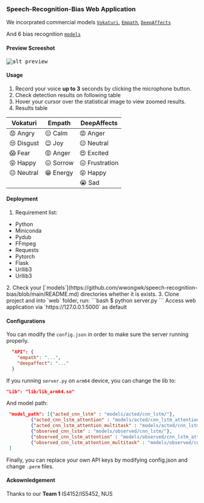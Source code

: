 ### Speech-Recognition-Bias Web Application
We incorprated commercial models [`Vokaturi`](https://vokaturi.com/), [`Empath`](https://vokaturi.com/), [`DeepAffects`](https://developers.deepaffects.com/)

And 6 bias recognition [`models`](https://github.com/wwongwk/speech-recognition-bias/blob/main/README.md)

#### Preview Screeshot
<kbd>![alt preview](https://github.com/wwongwk/speech-recognition-bias/blob/main/web/preview.png)<kbd>

#### Usage
1. Record your voice **up to 3** seconds by clicking the microphone button.
2. Check detection results on following table
3. Hover your cursor over the statistical image to view zoomed results.
4. Results table

| Vokaturi          | Empath           | DeepAffects           |
|-------------------|------------------|-----------------------|
| &#128545; Angry   | &#128528; Calm   | &#128545; Anger       |
| &#128530; Disgust | &#128521; Joy    | &#128528; Neutral     |
| &#128561; Fear    | &#128545; Anger  | &#128525; Excited     |
| &#128541; Happy   | &#128534; Sorrow | &#128534; Frustration |
| &#128528; Neutral | &#128513; Energy | &#128541; Happy       |
|                   |                  | &#128557; Sad         |  
#### Deployment
1. Requirement list:
 <ul>
  <li>Python</li>
  <li>Miniconda</li>
  <li>Pydub</li>
  <li>FFmpeg</li>
  <li>Requests</li>
  <li>Pytorch</li>
  <li>Flask</li>
  <li>Urllib3</li>
  <li>Urllib3</li>
</ul> 
2. Check your [`models`](https://github.com/wwongwk/speech-recognition-bias/blob/main/README.md) directories whether it is exists.
3. Clone project and into `web` folder, run:
  ```bash
  $ python server.py
  ```
  Access web application via `https://127.0.0.1:5000` as default
  
#### Configurations
You can modify the `config.json` in order to make sure the server running properly.
```json
  "API": {
    "empath": "...",
    "deepaffect": "..."
  }
```
If you running `server.py` on `arm64` device, you can change the lib to:
```json
"Lib": "lib/lib_arm64.so"
```
And model path:
 ```json
  "model_path": [{"acted_cnn_lstm" : "models/acted/cnn_lstm/"},
          {"acted_cnn_lstm_attention" : "models/acted/cnn_lstm_attention/"},
          {"acted_cnn_lstm_attention_multitask" : "models/acted/cnn_lstm_attention_multitask/"},
          {"observed_cnn_lstm" : "models/observed/cnn_lstm/"},
          {"observed_cnn_lstm_attention" : "models/observed/cnn_lstm_attention/"},
          {"observed_cnn_lstm_attention_multitask" : "models/observed/cnn_lstm_attention_multitask/"}
  ]
```
  
Finally, you can replace your own API keys by modifying config.json and change `.perm` files.
#### Ackownledgement 
Thanks to our **Team 1** IS4152/IS5452, NUS
